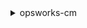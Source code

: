 <details><summary>opsworks-cm</summary><blockquote>

- **<details><summary>associate-node</summary><blockquote>**

  * --server-name
  * --node-name
  * --engine-attributes
  * --cli-input-json
  * --cli-input-yaml
  * --generate-cli-skeleton


- **<details><summary>create-backup</summary><blockquote>**

  * --server-name
  * --description
  * --tags
  * --cli-input-json
  * --cli-input-yaml
  * --generate-cli-skeleton


- **<details><summary>create-server</summary><blockquote>**

  * --associate-public-ip-address
  * --no-associate-public-ip-address
  * --custom-domain
  * --custom-certificate
  * --custom-private-key
  * --disable-automated-backup
  * --no-disable-automated-backup
  * --engine
  * --engine-model
  * --engine-version
  * --engine-attributes
  * --backup-retention-count
  * --server-name
  * --instance-profile-arn
  * --instance-type
  * --key-pair
  * --preferred-maintenance-window
  * --preferred-backup-window
  * --security-group-ids
  * --service-role-arn
  * --subnet-ids
  * --tags
  * --backup-id
  * --cli-input-json
  * --cli-input-yaml
  * --generate-cli-skeleton


- **<details><summary>delete-backup</summary><blockquote>**

  * --backup-id
  * --cli-input-json
  * --cli-input-yaml
  * --generate-cli-skeleton


- **<details><summary>delete-server</summary><blockquote>**

  * --server-name
  * --cli-input-json
  * --cli-input-yaml
  * --generate-cli-skeleton


- **<details><summary>describe-account-attributes</summary><blockquote>**

  * --cli-input-json
  * --cli-input-yaml
  * --generate-cli-skeleton


- **<details><summary>describe-backups</summary><blockquote>**

  * --backup-id
  * --server-name
  * --cli-input-json
  * --cli-input-yaml
  * --starting-token
  * --page-size
  * --max-items
  * --generate-cli-skeleton


- **<details><summary>describe-events</summary><blockquote>**

  * --server-name
  * --cli-input-json
  * --cli-input-yaml
  * --starting-token
  * --page-size
  * --max-items
  * --generate-cli-skeleton


- **<details><summary>describe-node-association-status</summary><blockquote>**

  * --node-association-status-token
  * --server-name
  * --cli-input-json
  * --cli-input-yaml
  * --generate-cli-skeleton


- **<details><summary>describe-servers</summary><blockquote>**

  * --server-name
  * --cli-input-json
  * --cli-input-yaml
  * --starting-token
  * --page-size
  * --max-items
  * --generate-cli-skeleton


- **<details><summary>disassociate-node</summary><blockquote>**

  * --server-name
  * --node-name
  * --engine-attributes
  * --cli-input-json
  * --cli-input-yaml
  * --generate-cli-skeleton


- **<details><summary>export-server-engine-attribute</summary><blockquote>**

  * --export-attribute-name
  * --server-name
  * --input-attributes
  * --cli-input-json
  * --cli-input-yaml
  * --generate-cli-skeleton


- **<details><summary>help</summary><blockquote>**

  * 


- **<details><summary>list-tags-for-resource</summary><blockquote>**

  * --resource-arn
  * --cli-input-json
  * --cli-input-yaml
  * --starting-token
  * --page-size
  * --max-items
  * --generate-cli-skeleton


- **<details><summary>restore-server</summary><blockquote>**

  * --backup-id
  * --server-name
  * --instance-type
  * --key-pair
  * --cli-input-json
  * --cli-input-yaml
  * --generate-cli-skeleton


- **<details><summary>start-maintenance</summary><blockquote>**

  * --server-name
  * --engine-attributes
  * --cli-input-json
  * --cli-input-yaml
  * --generate-cli-skeleton


- **<details><summary>tag-resource</summary><blockquote>**

  * --resource-arn
  * --tags
  * --cli-input-json
  * --cli-input-yaml
  * --generate-cli-skeleton


- **<details><summary>untag-resource</summary><blockquote>**

  * --resource-arn
  * --tag-keys
  * --cli-input-json
  * --cli-input-yaml
  * --generate-cli-skeleton


- **<details><summary>update-server</summary><blockquote>**

  * --disable-automated-backup
  * --no-disable-automated-backup
  * --backup-retention-count
  * --server-name
  * --preferred-maintenance-window
  * --preferred-backup-window
  * --cli-input-json
  * --cli-input-yaml
  * --generate-cli-skeleton


- **<details><summary>update-server-engine-attributes</summary><blockquote>**

  * --server-name
  * --attribute-name
  * --attribute-value
  * --cli-input-json
  * --cli-input-yaml
  * --generate-cli-skeleton


- **<details><summary>wait</summary><blockquote>**

  * 


</blockquote></details>
</blockquote></details>
</blockquote></details>
</blockquote></details>
</blockquote></details>
</blockquote></details>
</blockquote></details>
</blockquote></details>
</blockquote></details>
</blockquote></details>
</blockquote></details>
</blockquote></details>
</blockquote></details>
</blockquote></details>
</blockquote></details>
</blockquote></details>
</blockquote></details>
</blockquote></details>
</blockquote></details>
</blockquote></details>
</blockquote></details>
</blockquote></details>

